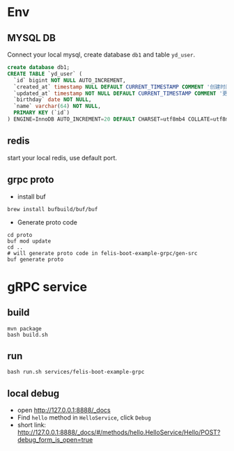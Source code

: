 # Env

## MYSQL DB

Connect your local mysql, create database `db1` and table `yd_user`.

```sql
create database db1;
CREATE TABLE `yd_user` (
  `id` bigint NOT NULL AUTO_INCREMENT,
  `created_at` timestamp NULL DEFAULT CURRENT_TIMESTAMP COMMENT '创建时间',
  `updated_at` timestamp NOT NULL DEFAULT CURRENT_TIMESTAMP COMMENT '更新时间',
  `birthday` date NOT NULL,
  `name` varchar(64) NOT NULL,
  PRIMARY KEY (`id`)
) ENGINE=InnoDB AUTO_INCREMENT=20 DEFAULT CHARSET=utf8mb4 COLLATE=utf8mb4_0900_ai_ci
```

## redis

start your local redis, use default port.

## grpc proto

* install buf

```shell
brew install bufbuild/buf/buf
```

* Generate proto code

```shell
cd proto
buf mod update
cd ..
# will generate proto code in felis-boot-example-grpc/gen-src
buf generate proto
```

# gRPC service

## build

```shell
mvn package
bash build.sh
```

## run

```shell
bash run.sh services/felis-boot-example-grpc
```

## local debug

* open http://127.0.0.1:8888/_docs
* Find `hello` method in `HelloService`, click `Debug`
* short link: http://127.0.0.1:8888/_docs/#/methods/hello.HelloService/Hello/POST?debug_form_is_open=true

